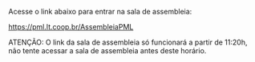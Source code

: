 Acesse o link abaixo para entrar na sala de assembleia:

https://pml.lt.coop.br/AssembleiaPML

ATENÇÃO: O link da sala de assembleia só funcionará a partir de 11:20h, não tente acessar a sala de assembleia antes deste horário.
